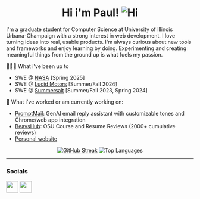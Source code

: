 <div align="center">
  <h1>
    Hi i'm Paul! <img src="https://user-images.githubusercontent.com/18350557/176309783-0785949b-9127-417c-8b55-ab5a4333674e.gif" alt="Hi" />
  </h1>
</div>

I'm a graduate student for Computer Science at University of Illinois Urbana-Champaign with a strong interest in web development. I love turning ideas into real, usable products. I'm always curious about new tools and frameworks and enjoy learning by doing. Experimenting and creating meaningful things from the ground up is what fuels my passion.

👨🏻‍💻 What i've been up to
- SWE @ [NASA](https://www.nasa.gov/) [Spring 2025]
- SWE @ [Lucid Motors](https://lucidmotors.com/) [Summer/Fall 2024]
- SWE @ [Summersalt](https://www.summersalt.com/) [Summer/Fall 2023, Spring 2024]

🔭 What i've worked or am currently working on:
- [PromptMail](https://github.com/kavasg/Promptmail): GenAI email reply assistant with customizable tones and Chrome/web app integration
- [BeavsHub](https://github.com/paul-nguyen-1/BeavsHubV2): OSU Course and Resume Reviews (2000+ cumulative reviews)
- [Personal website](https://www.paul-nguyen.dev)


<div align="center">

[![GitHub Streak](https://nirzak-streak-stats.vercel.app?user=paul-nguyen-1&card_width=400&background=45%2CFDE6A4%2CFFFFFF&hide_current_streak=true&hide_longest_streak=true)](https://git.io/streak-stats)
<img src="https://github-readme-stats.vercel.app/api/top-langs?username=paul-nguyen-1&theme=rose_pine&hide_border=true&layout=compact&langs_count=10&card_width=333" alt="Top Languages" />

</div>

---
### Socials

<p align="left"> <a href="https://www.github.com/paul-nguyen-1" target="_blank" rel="noreferrer"><img src="https://raw.githubusercontent.com/danielcranney/readme-generator/main/public/icons/socials/github.svg" width="32" height="32" /></a> <a href="https://www.linkedin.com/in/paul-nguyen--/" target="_blank" rel="noreferrer"><img src="https://raw.githubusercontent.com/danielcranney/readme-generator/main/public/icons/socials/linkedin.svg" width="32" height="32" /></a></p>

<!--
**paul-nguyen-1/paul-nguyen-1** is a ✨ _special_ ✨ repository because its `README.md` (this file) appears on your GitHub profile.

Here are some ideas to get you started:

- 🔭 I’m currently working on ...
- 🌱 I’m currently learning ...
- 👯 I’m looking to collaborate on ...
- 🤔 I’m looking for help with ...
- 💬 Ask me about ...
- 📫 How to reach me: ...
- 😄 Pronouns: ...
- ⚡ Fun fact: ...
-->

